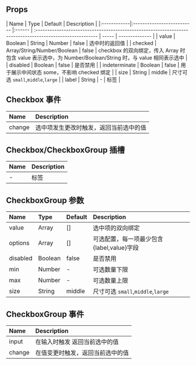 ## Props

| Name          | Type                        | Default | Description                                                                                                  |
|:------------|:-------------------------- |:------ | :-------------------------------------------------------------------------------------------------------- | ----- | -------------- |
| value         | Boolean                     | String  | Number                                                                                                    | false | 选中时的返回值 |
| checked       | Array/String/Number/Boolean | false   | checkbox 的双向绑定，传入 Array 时包含 value 表示选中，为 Number/Boolean/String 时，与 value 相同表示选中 |
| disabled      | Boolean                     | false   | 是否禁用                                                                                                  |
| indeterminate | Boolean                     | false   | 用于展示中间状态 some，不影响 checked 绑定                                                                |
| size          | String                      | middle  | 尺寸可选 `small`,`middle`,`large`                                                                         |
| label         | String                      | -       | 标签                                                                                                      |

## Checkbox 事件

| Name   | Description            |
|:-------|:--------------------|
| change | 选中项发生更改时触发，返回当前选中的值 |

## Checkbox/CheckboxGroup 插槽

| Name | Description |
|:-----|:---------|
| -    | 标签       |

## CheckboxGroup 参数

| Name     | Type    | Default | Description                      |
|:---------|:--------|:--------|:------------------------------|
| value    | Array   | []      | 选中项的双向绑定                      |
| options  | Array   | []      | 可选配置，每一项最少包含{label,value}字段   |
| disabled | Boolean | false   | 是否禁用                          |
| min      | Number  | -       | 可选数量下限                        |
| max      | Number  | -       | 可选数量上限                        |
| size     | String  | middle  | 尺寸可选 `small`,`middle`,`large` |

## CheckboxGroup 事件

| Name   | Description         |
|:-------|:-----------------|
| input  | 在输入时触发 返回当前选中的值  |
| change | 在值变更时触发，返回当前选中的值 |
